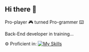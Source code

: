## Hi there 👋

Pro-player 🎮 turned Pro-grammer ⌨️

Back-End developer in training...

⚙️ Proficient in: [![My Skills](https://skillicons.dev/icons?i=py,cs)](https://skillicons.dev)
